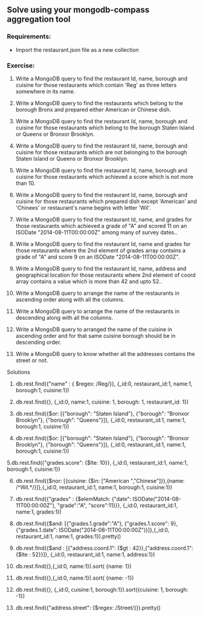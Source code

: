## Solve using your mongodb-compass aggregation tool

### Requirements:

- Import the restaurant.json file as a new collection

### Exercise:

1. Write a MongoDB query to find the restaurant Id, name, borough and cuisine for those restaurants which contain 'Reg' as three letters somewhere in its name.

2. Write a MongoDB query to find the restaurants which belong to the borough Bronx and prepared either American or Chinese dish.

3. Write a MongoDB query to find the restaurant Id, name, borough and cuisine for those restaurants which belong to the borough Staten Island or Queens or Bronxor Brooklyn.

4. Write a MongoDB query to find the restaurant Id, name, borough and cuisine for those restaurants which are not belonging to the borough Staten Island or Queens or Bronxor Brooklyn.

5. Write a MongoDB query to find the restaurant Id, name, borough and cuisine for those restaurants which achieved a score which is not more than 10.

6. Write a MongoDB query to find the restaurant Id, name, borough and cuisine for those restaurants which prepared dish except 'American' and 'Chinees' or restaurant's name begins with letter 'Wil'.

7. Write a MongoDB query to find the restaurant Id, name, and grades for those restaurants which achieved a grade of "A" and scored 11 on an ISODate "2014-08-11T00:00:00Z" among many of survey dates..

8. Write a MongoDB query to find the restaurant Id, name and grades for those restaurants where the 2nd element of grades array contains a grade of "A" and score 9 on an ISODate "2014-08-11T00:00:00Z".

9. Write a MongoDB query to find the restaurant Id, name, address and geographical location for those restaurants where 2nd element of coord array contains a value which is more than 42 and upto 52..

10. Write a MongoDB query to arrange the name of the restaurants in ascending order along with all the columns.

11. Write a MongoDB query to arrange the name of the restaurants in descending along with all the columns.

12. Write a MongoDB query to arranged the name of the cuisine in ascending order and for that same cuisine borough should be in descending order.

13. Write a MongoDB query to know whether all the addresses contains the street or not.




Solutions

1. db.rest.find({"name" : { $regex: /Reg/}}, {_id:0, restaurant_id:1, name:1, borough:1, cuisine:1})


2.  db.rest.find({}, {_id:0, name:1, cuisine: 1, borough: 1, restaurant_id: 1})

3. db.rest.find({$or: [{"borough": "Staten Island"}, {"borough": "Bronxor Brooklyn"}, {"borough": "Queens"}]}, {_id:0, restaurant_id:1, name:1, borough:1, cuisine:1})

4. db.rest.find({$or: [{"borough": "Staten Island"}, {"borough": "Bronxor Brooklyn"}, {"borough": "Queens"}]}, {_id:0, restaurant_id:1, name:1, borough:1, cuisine:1})


5.db.rest.find({"grades.score": {$lte: 10}}, {_id:0, restaurant_id:1, name:1, borough:1, cuisine:1})

6. db.rest.find({$nor: [{cuisine: {$in: ["American ","Chinese"]}},{name: /^Wil.*/}]},{_id:0, restaurant_id:1, name:1, borough:1, cuisine:1})


7.  db.rest.find({"grades" : {$elemMatch: {"date": ISODate("2014-08-11T00:00:00Z"), "grade":"A", "score":11}}}, {_id:0, restaurant_id:1, name:1, grades:1})


8.  db.rest.find({$and: [{"grades.1.grade":"A"}, {"grades.1.score": 9}, {"grades.1.date": ISODate("2014-08-11T00:00:00Z")}]},{_id:0, restaurant_id:1, name:1, grades:1}).pretty()

9.  db.rest.find({$and : [{"address.coord.1": {$gt : 42}},{"address.coord.1": {$lte : 52}}]}, {_id:0, restaurant_id:1, name:1, address:1})


10.  db.rest.find({},{_id:0, name:1}).sort( {name: 1})


11. db.rest.find({},{_id:0, name:1}).sort( {name: -1})

12. db.rest.find({}, {_id:0, cuisine:1, borough:1}).sort({cuisine: 1, borough: -1})

13. db.rest.find({"address.street": {$regex: /Street/}}).pretty()